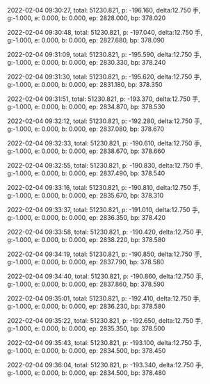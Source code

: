 2022-02-04 09:30:27, total: 51230.821, p: -196.160, delta:12.750 手, g:-1.000, e: 0.000, b: 0.000, ep: 2828.000, bp: 378.020

2022-02-04 09:30:48, total: 51230.821, p: -197.040, delta:12.750 手, g:-1.000, e: 0.000, b: 0.000, ep: 2827.680, bp: 378.090

2022-02-04 09:31:09, total: 51230.821, p: -195.590, delta:12.750 手, g:-1.000, e: 0.000, b: 0.000, ep: 2830.330, bp: 378.240

2022-02-04 09:31:30, total: 51230.821, p: -195.620, delta:12.750 手, g:-1.000, e: 0.000, b: 0.000, ep: 2831.180, bp: 378.350

2022-02-04 09:31:51, total: 51230.821, p: -193.370, delta:12.750 手, g:-1.000, e: 0.000, b: 0.000, ep: 2834.870, bp: 378.530

2022-02-04 09:32:12, total: 51230.821, p: -192.280, delta:12.750 手, g:-1.000, e: 0.000, b: 0.000, ep: 2837.080, bp: 378.670

2022-02-04 09:32:33, total: 51230.821, p: -190.610, delta:12.750 手, g:-1.000, e: 0.000, b: 0.000, ep: 2838.670, bp: 378.660

2022-02-04 09:32:55, total: 51230.821, p: -190.830, delta:12.750 手, g:-1.000, e: 0.000, b: 0.000, ep: 2837.490, bp: 378.540

2022-02-04 09:33:16, total: 51230.821, p: -190.810, delta:12.750 手, g:-1.000, e: 0.000, b: 0.000, ep: 2835.670, bp: 378.310

2022-02-04 09:33:37, total: 51230.821, p: -191.010, delta:12.750 手, g:-1.000, e: 0.000, b: 0.000, ep: 2836.350, bp: 378.420

2022-02-04 09:33:58, total: 51230.821, p: -190.420, delta:12.750 手, g:-1.000, e: 0.000, b: 0.000, ep: 2838.220, bp: 378.580

2022-02-04 09:34:19, total: 51230.821, p: -190.850, delta:12.750 手, g:-1.000, e: 0.000, b: 0.000, ep: 2837.790, bp: 378.580

2022-02-04 09:34:40, total: 51230.821, p: -190.860, delta:12.750 手, g:-1.000, e: 0.000, b: 0.000, ep: 2837.860, bp: 378.590

2022-02-04 09:35:01, total: 51230.821, p: -192.410, delta:12.750 手, g:-1.000, e: 0.000, b: 0.000, ep: 2836.230, bp: 378.580

2022-02-04 09:35:22, total: 51230.821, p: -192.650, delta:12.750 手, g:-1.000, e: 0.000, b: 0.000, ep: 2835.350, bp: 378.500

2022-02-04 09:35:43, total: 51230.821, p: -193.100, delta:12.750 手, g:-1.000, e: 0.000, b: 0.000, ep: 2834.500, bp: 378.450

2022-02-04 09:36:04, total: 51230.821, p: -193.340, delta:12.750 手, g:-1.000, e: 0.000, b: 0.000, ep: 2834.500, bp: 378.480